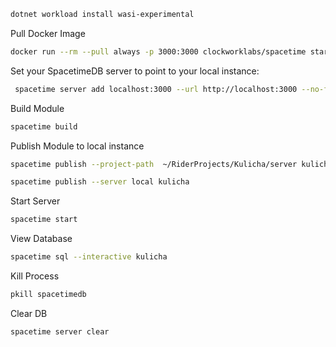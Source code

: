 ```bash
dotnet workload install wasi-experimental
```

Pull Docker Image
```bash
docker run --rm --pull always -p 3000:3000 clockworklabs/spacetime start
```

Set your SpacetimeDB server to point to your local instance:

```bash
 spacetime server add localhost:3000 --url http://localhost:3000 --no-fingerprint
```

Build Module
```bash
spacetime build
```

Publish Module to local instance
```bash
spacetime publish --project-path  ~/RiderProjects/Kulicha/server kulicha --server local
```

```bash
spacetime publish --server local kulicha
```

Start Server

```bash
spacetime start
```
View Database
```bash
spacetime sql --interactive kulicha
```

Kill Process

```bash
pkill spacetimedb
```

Clear DB
```bash
spacetime server clear
``` 